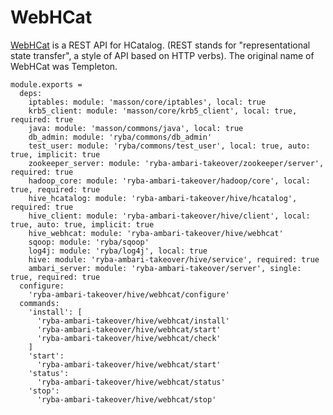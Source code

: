 
# WebHCat

[WebHCat](https://cwiki.apache.org/confluence/display/Hive/WebHCat) is a REST API for HCatalog. (REST stands for "representational state transfer", a style of API based on HTTP verbs).  The original name of WebHCat was Templeton.

    module.exports =
      deps:
        iptables: module: 'masson/core/iptables', local: true
        krb5_client: module: 'masson/core/krb5_client', local: true, required: true
        java: module: 'masson/commons/java', local: true
        db_admin: module: 'ryba/commons/db_admin'
        test_user: module: 'ryba/commons/test_user', local: true, auto: true, implicit: true
        zookeeper_server: module: 'ryba-ambari-takeover/zookeeper/server', required: true
        hadoop_core: module: 'ryba-ambari-takeover/hadoop/core', local: true, required: true
        hive_hcatalog: module: 'ryba-ambari-takeover/hive/hcatalog', required: true
        hive_client: module: 'ryba-ambari-takeover/hive/client', local: true, auto: true, implicit: true
        hive_webhcat: module: 'ryba-ambari-takeover/hive/webhcat'
        sqoop: module: 'ryba/sqoop'
        log4j: module: 'ryba/log4j', local: true
        hive: module: 'ryba-ambari-takeover/hive/service', required: true
        ambari_server: module: 'ryba-ambari-takeover/server', single: true, required: true
      configure:
        'ryba-ambari-takeover/hive/webhcat/configure'
      commands:
        'install': [
          'ryba-ambari-takeover/hive/webhcat/install'
          'ryba-ambari-takeover/hive/webhcat/start'
          'ryba-ambari-takeover/hive/webhcat/check'
        ]
        'start':
          'ryba-ambari-takeover/hive/webhcat/start'
        'status':
          'ryba-ambari-takeover/hive/webhcat/status'
        'stop':
          'ryba-ambari-takeover/hive/webhcat/stop'
